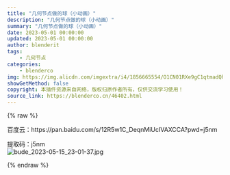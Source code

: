 ```yaml
---
title: "几何节点做的球（小动画）"
description: "几何节点做的球（小动画）"
summary: "几何节点做的球（小动画）"
date: 2023-05-01 00:00:00
updated: 2023-05-01 00:00:00
author: blenderit
tags: 
    - 几何节点
categories:
    - blenderco
img: https://img.alicdn.com/imgextra/i4/1856665554/O1CN01RXe9gC1qtmadQhp9k_!!1856665554.jpg
showGetMethod: false
copyright: 本插件资源来自网络，版权归原作者所有，仅供交流学习使用！
source_link: https://blenderco.cn/46402.html
---
```


{% raw %}
<p>百度云：https://pan.baidu.com/s/12R5w1C_DeqnMiUcIVAXCCA?pwd=j5nm</p><p>提取码：j5nm<br>
<img src="https://img.alicdn.com/imgextra/i4/1856665554/O1CN01RXe9gC1qtmadQhp9k_!!1856665554.jpg" alt="bude_2023-05-15_23-01-37.jpg"></p>
<div style="display: none">blenderco</div>
{% endraw %}
